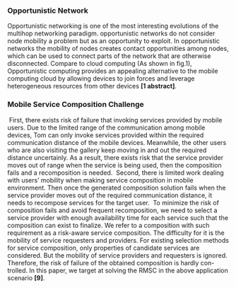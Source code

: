 ### Opportunistic Network

Opportunistic networking is one of the most interesting evolutions of the multihop networking paradigm. opportunistic networks do not consider node mobility a problem but as an opportunity to exploit. In opportunistic networks the mobility of nodes creates contact opportunities among nodes, which can be used to connect parts of the network that are otherwise disconnected. Compare to cloud computing (As shown in fig.1), Opportunistic computing provides an appealing alternative to the mobile computing cloud by allowing devices to join forces and leverage heterogeneous resources from other devices **[1 abstract]**. 

### Mobile Service Composition Challenge

​	First, there exists risk of failure that invoking services provided by mobile users. Due to the limited range of the communication among mobile devices, Tom can only invoke services provided within the required communication distance of the mobile devices. Meanwhile, the other users who are also visiting the gallery keep moving in and out the required distance uncertainly. As a result, there exists risk that the service provider moves out of range when the service is being used, then the composition fails and a recomposition is needed.
​	Second, there is limited work dealing with users’ mobility when making service composition in mobile environment. Then once the generated composition solution fails when the service provider moves out of the required communication distance, it needs to recompose services for the target user.
​	To minimize the risk of composition fails and avoid frequent recomposition, we need to select a service provider with enough availability time for each service such that the composition can exist to finalize. We refer to a composition with such requirement as a risk-aware service composition. The difficulty for it is the mobility of service requesters and providers. For existing selection methods for service composition, only properties of candidate services are considered. But the mobility of service providers and requesters is ignored. Therefore, the risk of failure of the obtained composition is hardly con- trolled. In this paper, we target at solving the RMSC in the above application scenario **[9]**.